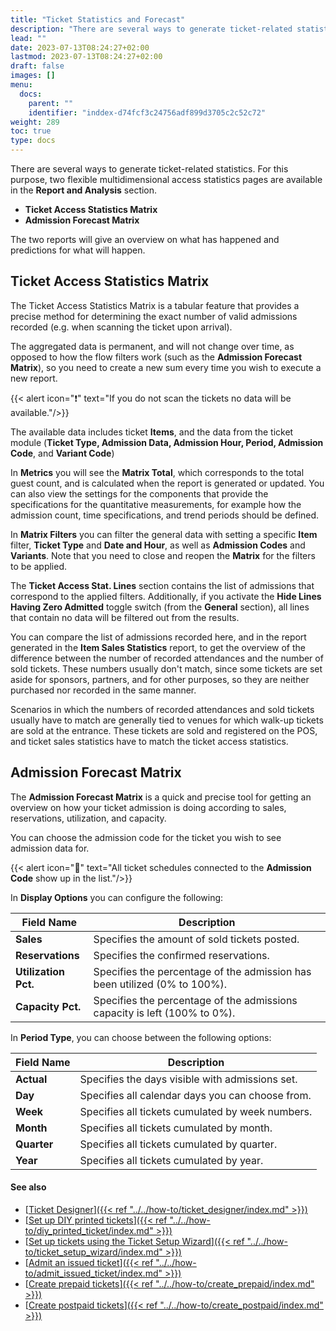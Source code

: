 ```yaml
---
title: "Ticket Statistics and Forecast"
description: "There are several ways to generate ticket-related statistics. For this purpose, two flexible multidimensional access statistics pages are available in the Report and Analysis section."
lead: ""
date: 2023-07-13T08:24:27+02:00
lastmod: 2023-07-13T08:24:27+02:00
draft: false
images: []
menu:
  docs:
    parent: ""
    identifier: "inddex-d74fcf3c24756adf899d3705c2c52c72"
weight: 289
toc: true
type: docs
---
```

There are several ways to generate ticket-related statistics.
For this purpose, two flexible multidimensional access statistics pages are available in the **Report and Analysis** section.

- **Ticket Access Statistics Matrix**
- **Admission Forecast Matrix**

The two reports will give an overview on what has happened and predictions for what will happen.

## Ticket Access Statistics Matrix

The Ticket Access Statistics Matrix is a tabular feature that provides a precise method for determining the exact number of valid admissions recorded (e.g. when scanning the ticket upon arrival).

The aggregated data is permanent, and will not change over time, as opposed to how the flow filters work (such as the **Admission Forecast Matrix**), so you need to create a new sum every time you wish to execute a new report.

{{< alert icon="❗" text="If you do not scan the tickets no data will be available."/>}}


The available data includes ticket **Items**, and the data from the ticket module (**Ticket Type, Admission Data, Admission Hour, Period, Admission Code**, and **Variant Code**)

In **Metrics** you will see the **Matrix Total**, which corresponds to the total guest count, and is calculated when the report is generated or updated. You can also view the settings for the components that provide the specifications for the quantitative measurements, for example how the admission count, time specifications, and trend periods should be defined.

In **Matrix Filters** you can filter the general data with setting a specific **Item** filter, **Ticket Type** and **Date and Hour**, as well as **Admission Codes** and **Variants**. Note that you need to close and reopen the **Matrix** for the filters to be applied.

The **Ticket Access Stat. Lines** section contains the list of admissions that correspond to the applied filters. Additionally, if you activate the **Hide Lines Having Zero Admitted** toggle switch (from the **General** section), all lines that contain no data will be filtered out from the results.

You can compare the list of admissions recorded here, and in the report generated in the **Item Sales Statistics** report, to get the overview of the difference between the number of recorded attendances and the number of sold tickets. These numbers usually don't match, since some tickets are set aside for sponsors, partners, and for other purposes, so they are neither purchased nor recorded in the same manner. 

Scenarios in which the numbers of recorded attendances and sold tickets usually have to match are generally tied to venues for which walk-up tickets are sold at the entrance. These tickets are sold and registered on the POS, and ticket sales statistics have to match the ticket access statistics. 


## Admission Forecast Matrix

The **Admission Forecast Matrix** is a quick and precise tool for getting an overview on how your ticket admission is doing according to sales, reservations, utilization, and capacity.

You can choose the admission code for the ticket you wish to see admission data for.

{{< alert icon="📝" text="All ticket schedules connected to the <b>Admission Code</b> show up in the list."/>}}

In **Display Options** you can configure the following:

| Field Name      | Description |
| ----------- | ----------- |
| **Sales**       | Specifies the amount of sold tickets posted.  |
| **Reservations**  | Specifies the confirmed reservations.      |
| **Utilization Pct.** | Specifies the percentage of the admission has been utilized (0% to 100%). |
| **Capacity Pct.** | Specifies the percentage of the admissions capacity is left (100% to 0%). |

In **Period Type**, you can choose between the following options:  

| Field Name      | Description |
| ----------- | ----------- |
| **Actual**       | Specifies the days visible with admissions set.  |
| **Day**  | Specifies all calendar days you can choose from.      |
| **Week** | Specifies all tickets cumulated by week numbers. |
| **Month** | Specifies all tickets cumulated by month. |
| **Quarter** | Specifies all tickets cumulated by quarter. |
| **Year** | Specifies all tickets cumulated by year.

#### See also

- [<ins>Ticket Designer<ins>]({{< ref "../../how-to/ticket_designer/index.md" >}})
- [<ins>Set up DIY printed tickets<ins>]({{< ref "../../how-to/diy_printed_ticket/index.md" >}})
- [<ins>Set up tickets using the Ticket Setup Wizard<ins>]({{< ref "../../how-to/ticket_setup_wizard/index.md" >}})
- [<ins>Admit an issued ticket<ins>]({{< ref "../../how-to/admit_issued_ticket/index.md" >}})
- [<ins>Create prepaid tickets<ins>]({{< ref "../../how-to/create_prepaid/index.md" >}})
- [<ins>Create postpaid tickets<ins>]({{< ref "../../how-to/create_postpaid/index.md" >}})